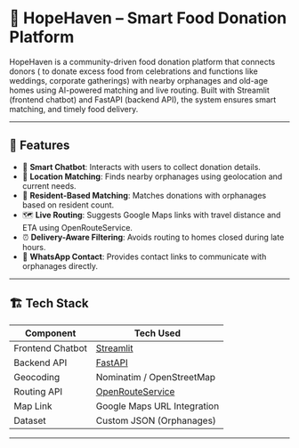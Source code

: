 # 🍱 HopeHaven – Smart Food Donation Platform

HopeHaven is a community-driven food donation platform that connects donors ( to donate excess food from celebrations and functions like weddings, corporate gatherings) with nearby orphanages and old-age homes using AI-powered matching and live routing. Built with Streamlit (frontend chatbot) and FastAPI (backend API), the system ensures smart matching, and timely food delivery.

---

## 🌟 Features

- 🧠 **Smart Chatbot**: Interacts with users to collect donation details.
- 📍 **Location Matching**: Finds nearby orphanages using geolocation and current needs.
- 🧮 **Resident-Based Matching**: Matches donations with orphanages based on resident count.
- 🗺️ **Live Routing**: Suggests Google Maps links with travel distance and ETA using OpenRouteService.
- ⏰ **Delivery-Aware Filtering**: Avoids routing to homes closed during late hours.
- 📱 **WhatsApp Contact**: Provides contact links to communicate with orphanages directly.

---

## 🏗️ Tech Stack

| Component      | Tech Used                  |
|----------------|----------------------------|
| Frontend Chatbot | [Streamlit](https://streamlit.io) |
| Backend API    | [FastAPI](https://fastapi.tiangolo.com) |
| Geocoding      | Nominatim / OpenStreetMap  |
| Routing API    | [OpenRouteService](https://openrouteservice.org/) |
| Map Link       | Google Maps URL Integration |
| Dataset        | Custom JSON (Orphanages)   |

---
